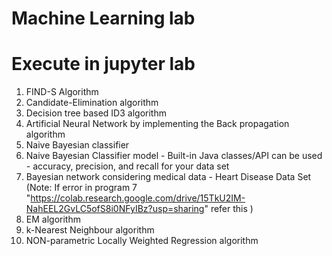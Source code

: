 # Machine Learning lab 

# Execute in jupyter lab

1. FIND-S Algorithm
2. Candidate-Elimination algorithm
3. Decision tree based ID3 algorithm
4. Artificial Neural Network by implementing the Back propagation algorithm
5. Naive Bayesian classifier
6. Naive Bayesian Classifier model - Built-in Java classes/API can be used - accuracy, precision, and recall for your data set
7. Bayesian network considering medical data - Heart Disease Data Set
   (Note: If error in program 7 "https://colab.research.google.com/drive/15TkU2IM-NahEEL2GvLC5ofS8i0NFyIBz?usp=sharing" refer this  )
8. EM algorithm
9. k-Nearest Neighbour algorithm
10. NON-parametric Locally Weighted Regression algorithm
